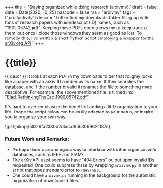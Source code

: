 +++
title = "Staying organized while doing research (arxivmv)."
draft = false
date = Date(2020, 10, 25)
hascode = false
rss = "arxivmv"
tags = ["productivity"]
descr = "I often find my downloads folder filling up with tons of research papers with nondescript (ID) names, such as \"1909.05742.pdf\". Keeping these PDFs open allows me to keep track of them, but once I close those windows they seem as good as lost. To remedy this, I've written a short Python script employing a [wrapper for the arXiv.org API](https://github.com/lukasschwab/arxiv.py)."
+++

# {{title}}

{{ descr }}
It looks at each PDF in my downloads folder that roughly looks like a paper
with an arXiv ID number as its name. It then searches the database, and if the
number is valid it renames the file to something more descriptive.
For example, the above mentioned file is turned into, 
["Elad\_RethinkingTheCsc\_1909.05742.pdf"](https://arxiv.org/abs/1909.05742).  

It's hard to over-emphasize the benefit of adding a little organization to your life. 
I hope the script below can be easily adapted to your setup, or inspire you to organize 
your own way.

\gist{nikopj/58316fa2380d2dbdcd856306962c187c}

### Future Work and Remarks:
- Perhaps there's an analogous way to interface with other organization's 
  databases, such as IEEE and SIAM?
- The arXiv API used seems to have "404 Errors" output upon invalid IDs requested.
  One could suppress these by wrapping ``arxivmv.py`` in another script that pipes 
  standard error to ``/dev/null``.
- One could have ``arxivmv.py`` running in the background for the automatic 
  organization of downloaded files.

